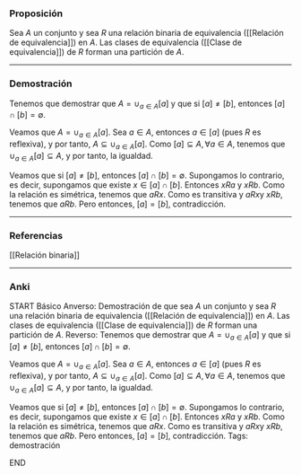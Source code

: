 ### Proposición

Sea $A$ un conjunto y sea $R$ una relación binaria de equivalencia ([[Relación de equivalencia]]) en $A$. Las clases de equivalencia ([[Clase de equivalencia]]) de $R$ forman una partición de $A$.

---
### Demostración

Tenemos que demostrar que $A = \cup_{a \in A} [a]$ y que si $[a] \not = [b]$, entonces $[a] \cap [b] = \emptyset$.

Veamos que $A = \cup_{a \in A} [a]$. Sea $a \in A$, entonces $a \in [a]$ (pues $R$ es reflexiva), y por tanto, $A \subseteq \cup_{a \in A} [a]$. Como $[a] \subseteq A, \forall a \in A$, tenemos que $\cup_{a \in A} [a] \subseteq A$, y por tanto, la igualdad.

Veamos que si $[a] \not = [b]$, entonces $[a] \cap [b] = \emptyset$. Supongamos lo contrario, es decir, supongamos que existe $x \in [a] \cap [b]$. Entonces $xRa$ y $xRb$. Como la relación es simétrica, tenemos que $aRx$. Como es transitiva y $aRx$y $xRb$, tenemos que $aRb$. Pero entonces, $[a] = [b]$, contradicción.

---
### Referencias

[[Relación binaria]]

---
### Anki

START
Básico
Anverso: Demostración de que sea $A$ un conjunto y sea $R$ una relación binaria de equivalencia ([[Relación de equivalencia]]) en $A$. Las clases de equivalencia ([[Clase de equivalencia]]) de $R$ forman una partición de $A$.
Reverso: 
Tenemos que demostrar que $A = \cup_{a \in A} [a]$ y que si $[a] \not = [b]$, entonces $[a] \cap [b] = \emptyset$.

Veamos que $A = \cup_{a \in A} [a]$. Sea $a \in A$, entonces $a \in [a]$ (pues $R$ es reflexiva), y por tanto, $A \subseteq \cup_{a \in A} [a]$. Como $[a] \subseteq A, \forall a \in A$, tenemos que $\cup_{a \in A} [a] \subseteq A$, y por tanto, la igualdad.

Veamos que si $[a] \not = [b]$, entonces $[a] \cap [b] = \emptyset$. Supongamos lo contrario, es decir, supongamos que existe $x \in [a] \cap [b]$. Entonces $xRa$ y $xRb$. Como la relación es simétrica, tenemos que $aRx$. Como es transitiva y $aRx$y $xRb$, tenemos que $aRb$. Pero entonces, $[a] = [b]$, contradicción.
Tags: demostración
<!--ID: 1705771400970-->
END